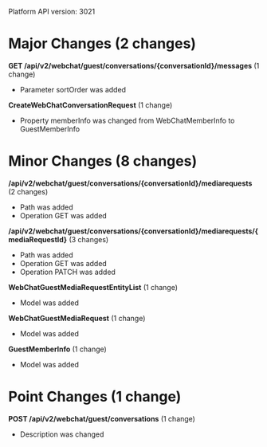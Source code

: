 Platform API version: 3021


# Major Changes (2 changes)

**GET /api/v2/webchat/guest/conversations/{conversationId}/messages** (1 change)

* Parameter sortOrder was added

**CreateWebChatConversationRequest** (1 change)

* Property memberInfo was changed from WebChatMemberInfo to GuestMemberInfo


# Minor Changes (8 changes)

**/api/v2/webchat/guest/conversations/{conversationId}/mediarequests** (2 changes)

* Path was added
* Operation GET was added

**/api/v2/webchat/guest/conversations/{conversationId}/mediarequests/{mediaRequestId}** (3 changes)

* Path was added
* Operation GET was added
* Operation PATCH was added

**WebChatGuestMediaRequestEntityList** (1 change)

* Model was added

**WebChatGuestMediaRequest** (1 change)

* Model was added

**GuestMemberInfo** (1 change)

* Model was added


# Point Changes (1 change)

**POST /api/v2/webchat/guest/conversations** (1 change)

* Description was changed
